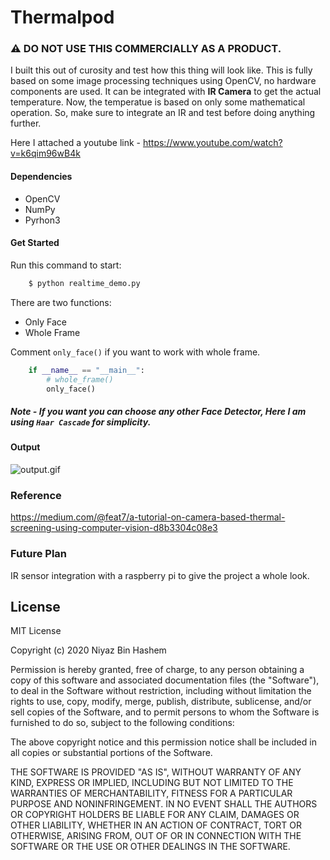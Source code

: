 # Thermalpod

### ⚠️ DO NOT USE THIS COMMERCIALLY AS A PRODUCT.

I built this out of curosity and test how this thing will look like. This is fully based on some image processing techniques using OpenCV, no hardware components are used. It can be integrated with <b>IR Camera</b> to get the actual temperature. Now, the temperatue is based on only some mathematical operation. So, make sure to integrate an IR and test before doing anything further.

Here I attached a youtube link - https://www.youtube.com/watch?v=k6qim96wB4k

#### Dependencies
- OpenCV
- NumPy
- Pyrhon3

#### Get Started
Run this command to start:
```sh
    $ python realtime_demo.py
```
There are two functions:
- Only Face
- Whole Frame

Comment `only_face()` if you want to work with whole frame.
```python
    if __name__ == "__main__":
        # whole_frame()
        only_face()
```

##### Note - If you want you can choose any other Face Detector, Here I am using `Haar Cascade` for simplicity.

#### Output
![output.gif](output.gif)


### Reference
https://medium.com/@feat7/a-tutorial-on-camera-based-thermal-screening-using-computer-vision-d8b3304c08e3

### Future Plan
IR sensor integration with a raspberry pi to give the project a whole look.

## License
MIT License

Copyright (c) 2020 Niyaz Bin Hashem

Permission is hereby granted, free of charge, to any person obtaining a copy
of this software and associated documentation files (the "Software"), to deal
in the Software without restriction, including without limitation the rights
to use, copy, modify, merge, publish, distribute, sublicense, and/or sell
copies of the Software, and to permit persons to whom the Software is
furnished to do so, subject to the following conditions:

The above copyright notice and this permission notice shall be included in all
copies or substantial portions of the Software.

THE SOFTWARE IS PROVIDED "AS IS", WITHOUT WARRANTY OF ANY KIND, EXPRESS OR
IMPLIED, INCLUDING BUT NOT LIMITED TO THE WARRANTIES OF MERCHANTABILITY,
FITNESS FOR A PARTICULAR PURPOSE AND NONINFRINGEMENT. IN NO EVENT SHALL THE
AUTHORS OR COPYRIGHT HOLDERS BE LIABLE FOR ANY CLAIM, DAMAGES OR OTHER
LIABILITY, WHETHER IN AN ACTION OF CONTRACT, TORT OR OTHERWISE, ARISING FROM,
OUT OF OR IN CONNECTION WITH THE SOFTWARE OR THE USE OR OTHER DEALINGS IN THE
SOFTWARE.

